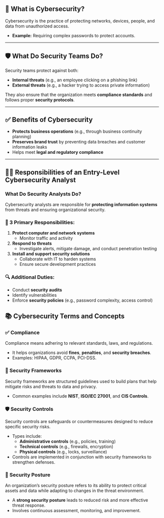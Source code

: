 ## 🔐 What is Cybersecurity?

Cybersecurity is the practice of protecting networks, devices, people, and data from unauthorized access.

- **Example:** Requiring complex passwords to protect accounts.

---

## 🛡️ What Do Security Teams Do?

Security teams protect against both:
- **Internal threats** (e.g., an employee clicking on a phishing link)
- **External threats** (e.g., a hacker trying to access private information)

They also ensure that the organization meets **compliance standards** and follows proper **security protocols**.

---

## ✅ Benefits of Cybersecurity

- **Protects business operations** (e.g., through business continuity planning)
- **Preserves brand trust** by preventing data breaches and customer information leaks
- Helps meet **legal and regulatory compliance**

---

## 👨‍💻 Responsibilities of an Entry-Level Cybersecurity Analyst

### What Do Security Analysts Do?
Cybersecurity analysts are responsible for **protecting information systems** from threats and ensuring organizational security.

### 🔹 3 Primary Responsibilities:
1. **Protect computer and network systems**
   - Monitor traffic and activity
2. **Respond to threats**
   - Investigate alerts, mitigate damage, and conduct penetration testing
3. **Install and support security solutions**
   - Collaborate with IT to harden systems
   - Ensure secure development practices

### 🔍 Additional Duties:
- Conduct **security audits**
- Identify vulnerabilities
- Enforce **security policies** (e.g., password complexity, access control)

## 📚 Cybersecurity Terms and Concepts

### ✅ Compliance
Compliance means adhering to relevant standards, laws, and regulations.  
- It helps organizations avoid **fines**, **penalties**, and **security breaches**.
- Examples: HIPAA, GDPR, CCPA, PCI-DSS.

### 🧩 Security Frameworks
Security frameworks are structured guidelines used to build plans that help mitigate risks and threats to data and privacy.
- Common examples include **NIST**, **ISO/IEC 27001**, and **CIS Controls**.

### 🛡️ Security Controls
Security controls are safeguards or countermeasures designed to reduce specific security risks.
- Types include:
  - **Administrative controls** (e.g., policies, training)
  - **Technical controls** (e.g., firewalls, encryption)
  - **Physical controls** (e.g., locks, surveillance)
- Controls are implemented in conjunction with security frameworks to strengthen defenses.

### 🏰 Security Posture
An organization’s security posture refers to its ability to protect critical assets and data while adapting to changes in the threat environment.
- A **strong security posture** leads to reduced risk and more effective threat response.
- Involves continuous assessment, monitoring, and improvement.

